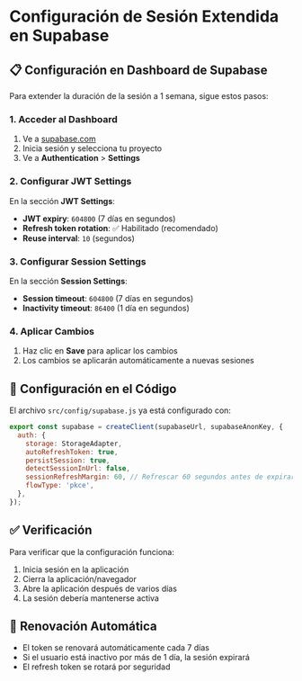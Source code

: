 # Configuración de Sesión Extendida en Supabase

## 📋 Configuración en Dashboard de Supabase

Para extender la duración de la sesión a 1 semana, sigue estos pasos:

### 1. Acceder al Dashboard
1. Ve a [supabase.com](https://supabase.com)
2. Inicia sesión y selecciona tu proyecto
3. Ve a **Authentication** > **Settings**

### 2. Configurar JWT Settings
En la sección **JWT Settings**:

- **JWT expiry**: `604800` (7 días en segundos)
- **Refresh token rotation**: ✅ Habilitado (recomendado)
- **Reuse interval**: `10` (segundos)

### 3. Configurar Session Settings
En la sección **Session Settings**:

- **Session timeout**: `604800` (7 días en segundos)
- **Inactivity timeout**: `86400` (1 día en segundos)

### 4. Aplicar Cambios
1. Haz clic en **Save** para aplicar los cambios
2. Los cambios se aplicarán automáticamente a nuevas sesiones

## 🔧 Configuración en el Código

El archivo `src/config/supabase.js` ya está configurado con:

```javascript
export const supabase = createClient(supabaseUrl, supabaseAnonKey, {
  auth: {
    storage: StorageAdapter,
    autoRefreshToken: true,
    persistSession: true,
    detectSessionInUrl: false,
    sessionRefreshMargin: 60, // Refrescar 60 segundos antes de expirar
    flowType: 'pkce',
  },
});
```

## ✅ Verificación

Para verificar que la configuración funciona:

1. Inicia sesión en la aplicación
2. Cierra la aplicación/navegador
3. Abre la aplicación después de varios días
4. La sesión debería mantenerse activa

## 🔄 Renovación Automática

- El token se renovará automáticamente cada 7 días
- Si el usuario está inactivo por más de 1 día, la sesión expirará
- El refresh token se rotará por seguridad
